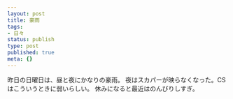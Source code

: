 ```yaml
---
layout: post
title: 豪雨
tags:
- 日々
status: publish
type: post
published: true
meta: {}
---
```

昨日の日曜日は、昼と夜にかなりの豪雨。
夜はスカパーが映らなくなった。CSはこういうときに弱いらしい。
休みになると最近はのんびりしすぎ。
